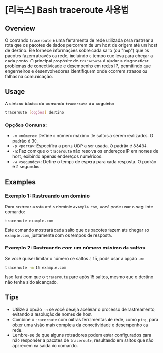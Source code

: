 # [리눅스] Bash traceroute 사용법

## Overview
O comando `traceroute` é uma ferramenta de rede utilizada para rastrear a rota que os pacotes de dados percorrem de um host de origem até um host de destino. Ele fornece informações sobre cada salto (ou "hop") que os pacotes fazem através da rede, incluindo o tempo que leva para chegar a cada ponto. O principal propósito do `traceroute` é ajudar a diagnosticar problemas de conectividade e desempenho em redes IP, permitindo que engenheiros e desenvolvedores identifiquem onde ocorrem atrasos ou falhas na comunicação.

## Usage
A sintaxe básica do comando `traceroute` é a seguinte:

```bash
traceroute [opções] destino
```

### Opções Comuns:
- `-m <número>`: Define o número máximo de saltos a serem realizados. O padrão é 30.
- `-p <porta>`: Especifica a porta UDP a ser usada. O padrão é 33434.
- `-n`: Faz com que o `traceroute` não resolva os endereços IP em nomes de host, exibindo apenas endereços numéricos.
- `-w <segundos>`: Define o tempo de espera para cada resposta. O padrão é 5 segundos.

## Examples
### Exemplo 1: Rastreando um domínio
Para rastrear a rota até o domínio `example.com`, você pode usar o seguinte comando:

```bash
traceroute example.com
```

Este comando mostrará cada salto que os pacotes fazem até chegar ao `example.com`, juntamente com os tempos de resposta.

### Exemplo 2: Rastreando com um número máximo de saltos
Se você quiser limitar o número de saltos a 15, pode usar a opção `-m`:

```bash
traceroute -m 15 example.com
```

Isso fará com que o `traceroute` pare após 15 saltos, mesmo que o destino não tenha sido alcançado.

## Tips
- Utilize a opção `-n` se você deseja acelerar o processo de rastreamento, evitando a resolução de nomes de host.
- Combine o `traceroute` com outras ferramentas de rede, como `ping`, para obter uma visão mais completa da conectividade e desempenho da rede.
- Lembre-se de que alguns roteadores podem estar configurados para não responder a pacotes de `traceroute`, resultando em saltos que não aparecem na saída do comando.